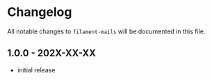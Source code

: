 # Changelog

All notable changes to `filament-mails` will be documented in this file.

## 1.0.0 - 202X-XX-XX

- initial release
